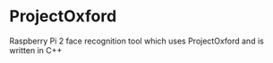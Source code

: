 # ProjectOxford
Raspberry Pi 2 face recognition tool which uses ProjectOxford and is written in C++
